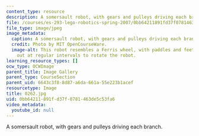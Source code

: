 ```yaml
---
content_type: resource
description: A somersault robot, with gears and pulleys driving each branch.
file: /courses/es-293-lego-robotics-spring-2007/0bb64211891fd37f0781463de5c53fa6_0262.jpg
file_type: image/jpeg
image_metadata:
  caption: A somersault robot, with gears and pulleys driving each branch.
  credit: Photo by MIT OpenCourseWare.
  image-alt: This robot resembles a Ferris wheel, with paddles and feet extending
    out at regular intervals to rotate the robot.
learning_resource_types: []
ocw_type: OCWImage
parent_title: Image Gallery
parent_type: CourseSection
parent_uid: 6643c3f8-8d87-a6da-661a-55e223b1acef
resourcetype: Image
title: 0262.jpg
uid: 0bb64211-891f-d37f-0781-463de5c53fa6
video_metadata:
  youtube_id: null
---
```

A somersault robot, with gears and pulleys driving each branch.

